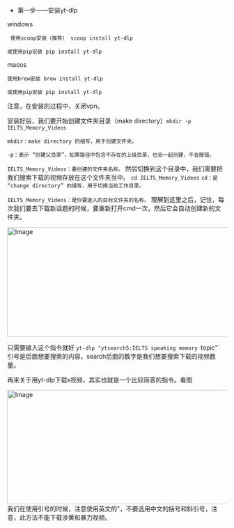 * 第一步——安装yt-dlp

windows

 ` 使用scoop安装（推荐）
scoop install yt-dlp`

`或使用pip安装
pip install yt-dlp`

macos

`使用brew安装
brew install yt-dlp`

`或使用pip安装
pip install yt-dlp`

注意，在安装的过程中，关闭vpn。

安装好后，我们要开始创建文件夹目录（make directory）`mkdir -p IELTS_Memory_Videos`

`mkdir：make directory 的缩写，用于创建文件夹。`

`-p：表示 “创建父目录”，如果路径中包含不存在的上级目录，也会一起创建，不会报错。`

`IELTS_Memory_Videos：要创建的文件夹名称。`
然后切换到这个目录中，我们需要把我们搜索下载的视频存放在这个文件夹当中。
`cd IELTS_Memory_Videos`
`cd：是 “change directory” 的缩写，用于切换当前工作目录。`

`IELTS_Memory_Videos：是你要进入的目标文件夹的名称。`
理解到这里之后，记住，每次我们要去下载新话题的时候，要重新打开cmd一次，然后它会自动创建新的文件夹。

<img width="1112" height="252" alt="Image" src="https://github.com/user-attachments/assets/3a3d4e08-06cd-47d4-b211-0ff0a04662f7" />

只需要输入这个指令就好
`yt-dlp "ytsearch5:IELTS speaking memory `topic"`
引号是后面想要搜索的内容，search后面的数字是我们想要搜索下载的视频数量。

再来关于用yt-dlp下载x视频，其实也就是一个比较简答的指令。看图

<img width="1121" height="262" alt="Image" src="https://github.com/user-attachments/assets/bcb0dc29-09cf-46d3-99ac-50e79b2b6777" />
我们在使用引号的时候，注意使用英文的"，不要选用中文的括号和斜引号，注意，此方法不能下载涉黄和暴力视频。

